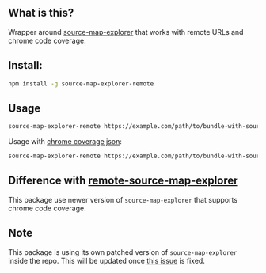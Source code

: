 ## What is this?
Wrapper around [source-map-explorer](https://github.com/danvk/source-map-explorer) that works with remote URLs and chrome code coverage.

## Install:

```sh
npm install -g source-map-explorer-remote
```

## Usage

```sh
source-map-explorer-remote https://example.com/path/to/bundle-with-sourcemap.min.js
```

Usage with [chrome coverage json](https://twitter.com/chromedevtools/status/1095411723161354240?lang=en): 

```sh
source-map-explorer-remote https://example.com/path/to/bundle-with-sourcemap.min.js --coverage ./path/to/coverage.json
```

## Difference with [remote-source-map-explorer](https://github.com/lencioni/remote-source-map-explorer)
This package use newer version of `source-map-explorer` that supports chrome code coverage.

## Note
This package is using its own patched version of `source-map-explorer` inside the repo. This will be updated once
[this issue](https://github.com/danvk/source-map-explorer/pull/154) is fixed.
